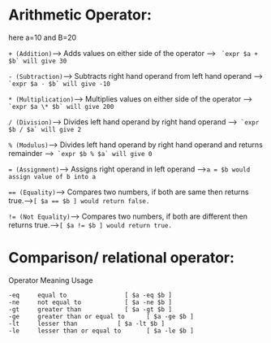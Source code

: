 # Arithmetic Operator:

here a=10 and B=20

```+ (Addition)```--> Adds values on either side of the operator -->   ``` `expr $a + $b` will give 30```

```- (Subtraction)```--> Subtracts right hand operand from left hand operand -->``` `expr $a - $b` will give -10```

```* (Multiplication)```--> Multiplies values on either side of the operator -->``` `expr $a \* $b` will give 200```

```/ (Division)```--> Divides left hand operand by right hand operand -->``` `expr $b / $a` will give 2```

```% (Modulus)```--> Divides left hand operand by right hand operand and returns remainder -->``` `expr $b % $a` will give 0```

```= (Assignment)```--> Assigns right operand in left operand -->```a = $b would assign value of b into a```

```== (Equality)```--> Compares two numbers, if both are same then returns true.-->```[ $a == $b ] would return false.```

```!= (Not Equality)```--> Compares two numbers, if both are different then returns true.-->```[ $a != $b ] would return true.```


# Comparison/ relational operator:

Operator	Meaning				Usage
```
-eq		equal to		        [ $a -eq $b ]
-ne		not equal to		    [ $a -ne $b ]
-gt		greater than		    [ $a -gt $b ]
-ge		greater than or equal to	  [ $a -ge $b ]
-lt		lesser than		      [ $a -lt $b ]
-le		lesser than or equal to 	  [ $a -le $b ]
```


